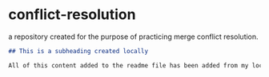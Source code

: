 # conflict-resolution
a repository created for the purpose of practicing merge conflict resolution.

  ```md
  ## This is a subheading created locally

  All of this content added to the readme file has been added from my local Git repository.
  ```
